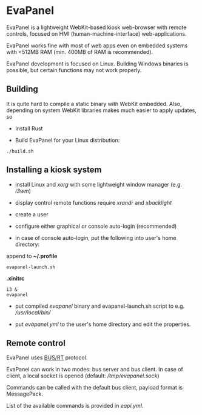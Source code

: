 # EvaPanel

EvaPanel is a lightweight WebKit-based kiosk web-browser with remote controls,
focused on HMI (human-machine-interface) web-applications.

EvaPanel works fine with most of web apps even on embedded systems with <512MB
RAM (min. 400MB of RAM is recommended).

EvaPanel development is focused on Linux. Building Windows binaries is
possible, but certain functions may not work properly.

## Building

It is quite hard to compile a static binary with WebKit embedded. Also,
depending on system WebKit libraries makes much easier to apply updates, so

* Install Rust

* Build EvaPanel for your Linux distribution:

```
./build.sh
```

## Installing a kiosk system

* install Linux and *xorg* with some lightweight window manager (e.g. *i3wm*)

* display control remote functions require *xrandr* and *xbacklight*

* create a user

* configure either graphical or console auto-login (recommended)

* in case of console auto-login, put the following into user's home directory:

append to **~/.profile**

```
evapanel-launch.sh
```

**.xinitrc**

```
i3 &
evapanel
```

* put compiled *evapanel* binary and evapanel-launch.sh script to e.g.
  */usr/local/bin/*

* put *evapanel.yml* to the user's home directory and edit the properties.

## Remote control

EvaPanel uses [BUS/RT](https://busrt.bma.ai/) protocol.

EvaPanel can work in two modes: bus server and bus client. In case of client, a
local socket is opened (default: */tmp/evapanel.sock*)

Commands can be called with the default bus client, payload format is
MessagePack.

List of the available commands is provided in *eapi.yml*.
